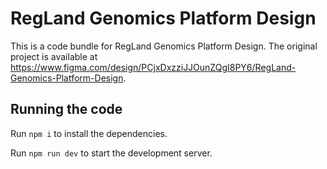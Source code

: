 
  # RegLand Genomics Platform Design

  This is a code bundle for RegLand Genomics Platform Design. The original project is available at https://www.figma.com/design/PCjxDxzziJJOunZQgI8PY6/RegLand-Genomics-Platform-Design.

  ## Running the code

  Run `npm i` to install the dependencies.

  Run `npm run dev` to start the development server.
  